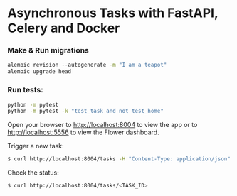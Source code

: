 # Asynchronous Tasks with FastAPI, Celery and Docker


### Make & Run migrations
```sh
alembic revision --autogenerate -m "I am a teapot"
alembic upgrade head
```


### Run tests:
```sh
python -m pytest
python -m pytest -k "test_task and not test_home"
```

Open your browser to [http://localhost:8004](http://localhost:8004) to view the app or to [http://localhost:5556](http://localhost:5556) to view the Flower dashboard.

Trigger a new task:

```sh
$ curl http://localhost:8004/tasks -H "Content-Type: application/json" --data '{"delay": 5}'
```

Check the status:

```sh
$ curl http://localhost:8004/tasks/<TASK_ID>
```
